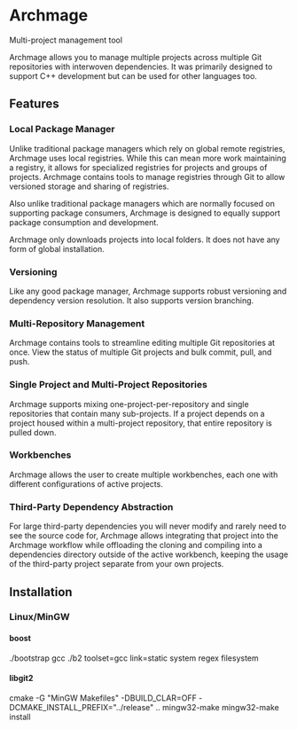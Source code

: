 # Archmage

Multi-project management tool

Archmage allows you to manage multiple projects across multiple Git repositories with interwoven dependencies.  It was primarily designed to support C++ development but can be used  for other languages too.


## Features

### Local Package Manager

Unlike traditional package managers which rely on global remote registries, Archmage uses local registries.  While this can mean more work maintaining a registry, it allows for specialized registries for projects and groups of projects.  Archmage contains tools to manage registries through Git to allow versioned storage and sharing of registries.

Also unlike traditional package managers which are normally focused on supporting package consumers, Archmage is designed to equally support package consumption and development.

Archmage only downloads projects into local folders.  It does not have any form of global installation.

### Versioning

Like any good package manager, Archmage supports robust versioning and dependency version resolution.  It also supports version branching.

### Multi-Repository Management

Archmage contains tools to streamline editing multiple Git repositories at once.  View the status of multiple Git projects and bulk commit, pull, and push.

### Single Project and Multi-Project Repositories

Archmage supports mixing one-project-per-repository and single repositories that contain many sub-projects.  If a project depends on a project housed within a multi-project repository, that entire repository is pulled down.

### Workbenches

Archmage allows the user to create multiple workbenches, each one with different configurations of active projects.

### Third-Party Dependency Abstraction

For large third-party dependencies you will never modify and rarely need to see the source code for, Archmage allows integrating that project into the Archmage workflow while offloading the cloning and compiling into a dependencies directory outside of the active workbench, keeping the usage of the third-party project separate from your own projects.


## Installation

### Linux/MinGW

#### boost
./bootstrap gcc
./b2 toolset=gcc link=static system regex filesystem

#### libgit2
cmake -G "MinGW Makefiles" -DBUILD_CLAR=OFF -DCMAKE_INSTALL_PREFIX="../release" ..
mingw32-make
mingw32-make install

